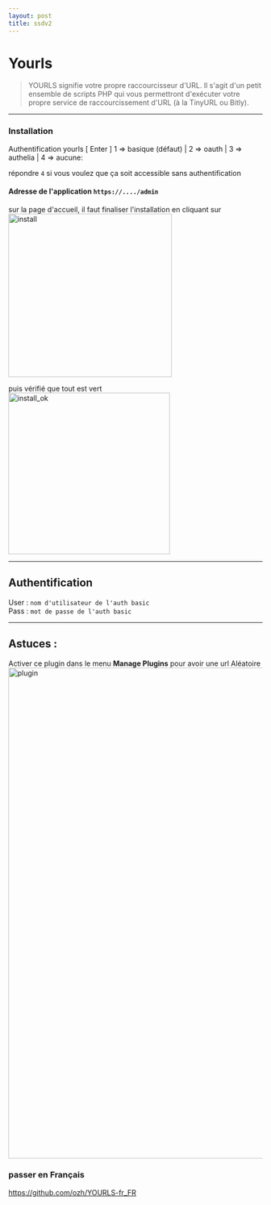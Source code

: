```yaml
---
layout: post
title: ssdv2
---
```

# Yourls

> YOURLS signifie votre propre raccourcisseur d'URL. Il s'agit d'un petit ensemble de scripts PHP qui vous permettront d'exécuter votre propre service de raccourcissement d'URL (à la TinyURL ou Bitly).  

***

### Installation 

Authentification yourls [ Enter ] 1 => basique (défaut) | 2 => oauth | 3 => authelia | 4 => aucune: 

répondre `4` si vous voulez que ça soit accessible sans authentification 

#### Adresse de l'application `https://..../admin`

sur la page d'accueil, il faut finaliser l'installation en cliquant sur  
<img width="324" alt="install" src="https://user-images.githubusercontent.com/64525827/149911406-57bf0354-5c55-431b-8d20-98b837c2e5a0.png">

puis vérifié que tout est vert  
<img width="320" alt="install_ok" src="https://user-images.githubusercontent.com/64525827/149911403-ac4e9124-666f-4212-a48c-56a97b3f4b14.png">


***


## Authentification 
User : `nom d'utilisateur de l'auth basic`  
Pass : `mot de passe de l'auth basic`  

***

## Astuces :

Activer ce plugin dans le menu **Manage Plugins** pour avoir une url Aléatoire
<img width="973" alt="plugin" src="https://user-images.githubusercontent.com/64525827/149911391-d6196f5b-1082-49a0-a4bb-d86a740e7cfc.png">

### passer en Français 

https://github.com/ozh/YOURLS-fr_FR



